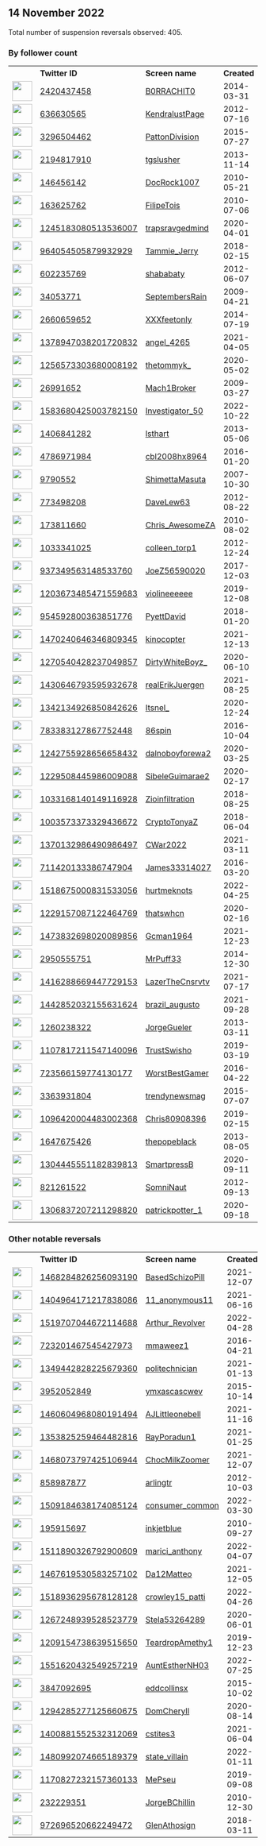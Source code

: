 
## 14 November 2022
Total number of suspension reversals observed: 405.

### By follower count
<table><tr><th></th><th align="left">Twitter ID</th><th align="left">Screen name</th>
<th align="left">Created</th><th align="left">Status</th><th align="left">Suspended</th><th align="left">Followers</th>
<tr><td><a href="https://pbs.twimg.com/profile_images/1619812255696097288/cJ4T0JnB_normal.jpg"><img src="https://pbs.twimg.com/profile_images/1619812255696097288/cJ4T0JnB_normal.jpg" width="40px" height="40px" align="center"/></a></td><td><a href="https://twitter.com/intent/user?user_id=2420437458">2420437458</a></td><td><a href="https://twitter.com/B0RRACHIT0">B0RRACHIT0</a></td><td>2014-03-31</td><td align="center"></td><td></td><td>92017</td></tr>
<tr><td><a href="https://pbs.twimg.com/profile_images/1610608917008072705/387KmAXh_normal.jpg"><img src="https://pbs.twimg.com/profile_images/1610608917008072705/387KmAXh_normal.jpg" width="40px" height="40px" align="center"/></a></td><td><a href="https://twitter.com/intent/user?user_id=636630565">636630565</a></td><td><a href="https://twitter.com/KendralustPage">KendralustPage</a></td><td>2012-07-16</td><td align="center"></td><td>2022-11-08</td><td>52740</td></tr>
<tr><td><a href="https://pbs.twimg.com/profile_images/1347936678581825539/gMIcTIeo_normal.jpg"><img src="https://pbs.twimg.com/profile_images/1347936678581825539/gMIcTIeo_normal.jpg" width="40px" height="40px" align="center"/></a></td><td><a href="https://twitter.com/intent/user?user_id=3296504462">3296504462</a></td><td><a href="https://twitter.com/PattonDivision">PattonDivision</a></td><td>2015-07-27</td><td align="center"></td><td>2022-10-29</td><td>32420</td></tr>
<tr><td><a href="https://pbs.twimg.com/profile_images/1286784468792082435/gkQRbWA1_normal.jpg"><img src="https://pbs.twimg.com/profile_images/1286784468792082435/gkQRbWA1_normal.jpg" width="40px" height="40px" align="center"/></a></td><td><a href="https://twitter.com/intent/user?user_id=2194817910">2194817910</a></td><td><a href="https://twitter.com/tgslusher">tgslusher</a></td><td>2013-11-14</td><td align="center"></td><td>2022-10-29</td><td>31413</td></tr>
<tr><td><a href="https://pbs.twimg.com/profile_images/965888153272791040/JccrryYg_normal.jpg"><img src="https://pbs.twimg.com/profile_images/965888153272791040/JccrryYg_normal.jpg" width="40px" height="40px" align="center"/></a></td><td><a href="https://twitter.com/intent/user?user_id=146456142">146456142</a></td><td><a href="https://twitter.com/DocRock1007">DocRock1007</a></td><td>2010-05-21</td><td align="center"></td><td></td><td>29653</td></tr>
<tr><td><a href="https://pbs.twimg.com/profile_images/1591968118871564291/jNcSCa1e_normal.jpg"><img src="https://pbs.twimg.com/profile_images/1591968118871564291/jNcSCa1e_normal.jpg" width="40px" height="40px" align="center"/></a></td><td><a href="https://twitter.com/intent/user?user_id=163625762">163625762</a></td><td><a href="https://twitter.com/FilipeTois">FilipeTois</a></td><td>2010-07-06</td><td align="center"></td><td></td><td>27977</td></tr>
<tr><td><a href="https://pbs.twimg.com/profile_images/1271947494189039616/4xsa_2sl_normal.jpg"><img src="https://pbs.twimg.com/profile_images/1271947494189039616/4xsa_2sl_normal.jpg" width="40px" height="40px" align="center"/></a></td><td><a href="https://twitter.com/intent/user?user_id=1245183080513536007">1245183080513536007</a></td><td><a href="https://twitter.com/trapsravgedmind">trapsravgedmind</a></td><td>2020-04-01</td><td align="center"></td><td></td><td>22842</td></tr>
<tr><td><a href="https://pbs.twimg.com/profile_images/1596315362877898752/sfoVgTXF_normal.jpg"><img src="https://pbs.twimg.com/profile_images/1596315362877898752/sfoVgTXF_normal.jpg" width="40px" height="40px" align="center"/></a></td><td><a href="https://twitter.com/intent/user?user_id=964054505879932929">964054505879932929</a></td><td><a href="https://twitter.com/Tammie_Jerry">Tammie_Jerry</a></td><td>2018-02-15</td><td align="center">🚫</td><td></td><td>17901</td></tr>
<tr><td><a href="https://pbs.twimg.com/profile_images/1389630084181602305/OCEsGcOo_normal.jpg"><img src="https://pbs.twimg.com/profile_images/1389630084181602305/OCEsGcOo_normal.jpg" width="40px" height="40px" align="center"/></a></td><td><a href="https://twitter.com/intent/user?user_id=602235769">602235769</a></td><td><a href="https://twitter.com/shababaty">shababaty</a></td><td>2012-06-07</td><td align="center"></td><td></td><td>17867</td></tr>
<tr><td><a href="https://pbs.twimg.com/profile_images/1617382921937080323/Wtr3AKpr_normal.jpg"><img src="https://pbs.twimg.com/profile_images/1617382921937080323/Wtr3AKpr_normal.jpg" width="40px" height="40px" align="center"/></a></td><td><a href="https://twitter.com/intent/user?user_id=34053771">34053771</a></td><td><a href="https://twitter.com/SeptembersRain">SeptembersRain</a></td><td>2009-04-21</td><td align="center"></td><td>2022-10-16</td><td>14800</td></tr>
<tr><td><a href="https://pbs.twimg.com/profile_images/563393863922888704/AExvHNG7_normal.jpeg"><img src="https://pbs.twimg.com/profile_images/563393863922888704/AExvHNG7_normal.jpeg" width="40px" height="40px" align="center"/></a></td><td><a href="https://twitter.com/intent/user?user_id=2660659652">2660659652</a></td><td><a href="https://twitter.com/XXXfeetonly">XXXfeetonly</a></td><td>2014-07-19</td><td align="center"></td><td>2022-11-07</td><td>13687</td></tr>
<tr><td><a href="https://pbs.twimg.com/profile_images/1378947822364602371/YtHnXPT4_normal.jpg"><img src="https://pbs.twimg.com/profile_images/1378947822364602371/YtHnXPT4_normal.jpg" width="40px" height="40px" align="center"/></a></td><td><a href="https://twitter.com/intent/user?user_id=1378947038201720832">1378947038201720832</a></td><td><a href="https://twitter.com/angel_4265">angel_4265</a></td><td>2021-04-05</td><td align="center"></td><td>2022-10-29</td><td>13381</td></tr>
<tr><td><a href="https://pbs.twimg.com/profile_images/1631482532310007811/gRw7ogQF_normal.jpg"><img src="https://pbs.twimg.com/profile_images/1631482532310007811/gRw7ogQF_normal.jpg" width="40px" height="40px" align="center"/></a></td><td><a href="https://twitter.com/intent/user?user_id=1256573303680008192">1256573303680008192</a></td><td><a href="https://twitter.com/thetommyk_">thetommyk_</a></td><td>2020-05-02</td><td align="center"></td><td></td><td>12487</td></tr>
<tr><td><a href="https://pbs.twimg.com/profile_images/618060006/rfw_01-08-10_normal.jpg"><img src="https://pbs.twimg.com/profile_images/618060006/rfw_01-08-10_normal.jpg" width="40px" height="40px" align="center"/></a></td><td><a href="https://twitter.com/intent/user?user_id=26991652">26991652</a></td><td><a href="https://twitter.com/Mach1Broker">Mach1Broker</a></td><td>2009-03-27</td><td align="center"></td><td>2022-10-28</td><td>11753</td></tr>
<tr><td><a href="https://pbs.twimg.com/profile_images/1583681960781791237/fEeihg6L_normal.jpg"><img src="https://pbs.twimg.com/profile_images/1583681960781791237/fEeihg6L_normal.jpg" width="40px" height="40px" align="center"/></a></td><td><a href="https://twitter.com/intent/user?user_id=1583680425003782150">1583680425003782150</a></td><td><a href="https://twitter.com/Investigator_50">Investigator_50</a></td><td>2022-10-22</td><td align="center"></td><td>2022-11-06</td><td>11568</td></tr>
<tr><td><a href="https://pbs.twimg.com/profile_images/1465380593592639494/_SnouXtg_normal.jpg"><img src="https://pbs.twimg.com/profile_images/1465380593592639494/_SnouXtg_normal.jpg" width="40px" height="40px" align="center"/></a></td><td><a href="https://twitter.com/intent/user?user_id=1406841282">1406841282</a></td><td><a href="https://twitter.com/lsthart">lsthart</a></td><td>2013-05-06</td><td align="center"></td><td>2022-11-13</td><td>11491</td></tr>
<tr><td><a href="https://pbs.twimg.com/profile_images/1631975238459170827/ZcN1-p3F_normal.jpg"><img src="https://pbs.twimg.com/profile_images/1631975238459170827/ZcN1-p3F_normal.jpg" width="40px" height="40px" align="center"/></a></td><td><a href="https://twitter.com/intent/user?user_id=4786971984">4786971984</a></td><td><a href="https://twitter.com/cbl2008hx8964">cbl2008hx8964</a></td><td>2016-01-20</td><td align="center"></td><td></td><td>9066</td></tr>
<tr><td><a href="https://pbs.twimg.com/profile_images/1347583309728149508/crqFWobm_normal.png"><img src="https://pbs.twimg.com/profile_images/1347583309728149508/crqFWobm_normal.png" width="40px" height="40px" align="center"/></a></td><td><a href="https://twitter.com/intent/user?user_id=9790552">9790552</a></td><td><a href="https://twitter.com/ShimettaMasuta">ShimettaMasuta</a></td><td>2007-10-30</td><td align="center"></td><td>2022-02-26</td><td>7626</td></tr>
<tr><td><a href="https://pbs.twimg.com/profile_images/1656436702586580994/cRXCTLMQ_normal.jpg"><img src="https://pbs.twimg.com/profile_images/1656436702586580994/cRXCTLMQ_normal.jpg" width="40px" height="40px" align="center"/></a></td><td><a href="https://twitter.com/intent/user?user_id=773498208">773498208</a></td><td><a href="https://twitter.com/DaveLew63">DaveLew63</a></td><td>2012-08-22</td><td align="center"></td><td></td><td>7273</td></tr>
<tr><td><a href="https://pbs.twimg.com/profile_images/1633523056571211800/XJ9751oK_normal.jpg"><img src="https://pbs.twimg.com/profile_images/1633523056571211800/XJ9751oK_normal.jpg" width="40px" height="40px" align="center"/></a></td><td><a href="https://twitter.com/intent/user?user_id=173811660">173811660</a></td><td><a href="https://twitter.com/Chris_AwesomeZA">Chris_AwesomeZA</a></td><td>2010-08-02</td><td align="center"></td><td></td><td>6923</td></tr>
<tr><td><a href="https://pbs.twimg.com/profile_images/1476207294845227010/bxYfCba4_normal.jpg"><img src="https://pbs.twimg.com/profile_images/1476207294845227010/bxYfCba4_normal.jpg" width="40px" height="40px" align="center"/></a></td><td><a href="https://twitter.com/intent/user?user_id=1033341025">1033341025</a></td><td><a href="https://twitter.com/colleen_torp1">colleen_torp1</a></td><td>2012-12-24</td><td align="center"></td><td>2022-10-29</td><td>6127</td></tr>
<tr><td><a href="https://pbs.twimg.com/profile_images/1625627413446098946/rSQSQcn__normal.jpg"><img src="https://pbs.twimg.com/profile_images/1625627413446098946/rSQSQcn__normal.jpg" width="40px" height="40px" align="center"/></a></td><td><a href="https://twitter.com/intent/user?user_id=937349563148533760">937349563148533760</a></td><td><a href="https://twitter.com/JoeZ56590020">JoeZ56590020</a></td><td>2017-12-03</td><td align="center"></td><td></td><td>6115</td></tr>
<tr><td><a href="https://pbs.twimg.com/profile_images/1300448537788940288/S_Z0AJwZ_normal.jpg"><img src="https://pbs.twimg.com/profile_images/1300448537788940288/S_Z0AJwZ_normal.jpg" width="40px" height="40px" align="center"/></a></td><td><a href="https://twitter.com/intent/user?user_id=1203673485471559683">1203673485471559683</a></td><td><a href="https://twitter.com/violineeeeee">violineeeeee</a></td><td>2019-12-08</td><td align="center"></td><td></td><td>5915</td></tr>
<tr><td><a href="https://pbs.twimg.com/profile_images/1402055940510142469/dpXhJX8n_normal.jpg"><img src="https://pbs.twimg.com/profile_images/1402055940510142469/dpXhJX8n_normal.jpg" width="40px" height="40px" align="center"/></a></td><td><a href="https://twitter.com/intent/user?user_id=954592800363851776">954592800363851776</a></td><td><a href="https://twitter.com/PyettDavid">PyettDavid</a></td><td>2018-01-20</td><td align="center"></td><td>2022-10-29</td><td>5900</td></tr>
<tr><td><a href="https://pbs.twimg.com/profile_images/1633624017386209280/iHu6EjzI_normal.jpg"><img src="https://pbs.twimg.com/profile_images/1633624017386209280/iHu6EjzI_normal.jpg" width="40px" height="40px" align="center"/></a></td><td><a href="https://twitter.com/intent/user?user_id=1470240646346809345">1470240646346809345</a></td><td><a href="https://twitter.com/kinocopter">kinocopter</a></td><td>2021-12-13</td><td align="center"></td><td>2022-08-15</td><td>5824</td></tr>
<tr><td><a href="https://pbs.twimg.com/profile_images/1594888033148493825/ZojCmEoF_normal.jpg"><img src="https://pbs.twimg.com/profile_images/1594888033148493825/ZojCmEoF_normal.jpg" width="40px" height="40px" align="center"/></a></td><td><a href="https://twitter.com/intent/user?user_id=1270540428237049857">1270540428237049857</a></td><td><a href="https://twitter.com/DirtyWhiteBoyz_">DirtyWhiteBoyz_</a></td><td>2020-06-10</td><td align="center"></td><td>2022-10-29</td><td>5786</td></tr>
<tr><td><a href="https://pbs.twimg.com/profile_images/1648352237851164674/UgVgOVvE_normal.jpg"><img src="https://pbs.twimg.com/profile_images/1648352237851164674/UgVgOVvE_normal.jpg" width="40px" height="40px" align="center"/></a></td><td><a href="https://twitter.com/intent/user?user_id=1430646793595932678">1430646793595932678</a></td><td><a href="https://twitter.com/realErikJuergen">realErikJuergen</a></td><td>2021-08-25</td><td align="center"></td><td>2022-10-29</td><td>5289</td></tr>
<tr><td><a href="https://pbs.twimg.com/profile_images/1552290795016933376/-tSmcaN__normal.jpg"><img src="https://pbs.twimg.com/profile_images/1552290795016933376/-tSmcaN__normal.jpg" width="40px" height="40px" align="center"/></a></td><td><a href="https://twitter.com/intent/user?user_id=1342134926850842626">1342134926850842626</a></td><td><a href="https://twitter.com/Itsnel_">Itsnel_</a></td><td>2020-12-24</td><td align="center"></td><td></td><td>5278</td></tr>
<tr><td><a href="https://pbs.twimg.com/profile_images/1278580479797669888/aYzJPqtw_normal.jpg"><img src="https://pbs.twimg.com/profile_images/1278580479797669888/aYzJPqtw_normal.jpg" width="40px" height="40px" align="center"/></a></td><td><a href="https://twitter.com/intent/user?user_id=783383127867752448">783383127867752448</a></td><td><a href="https://twitter.com/86spin">86spin</a></td><td>2016-10-04</td><td align="center"></td><td>2022-10-29</td><td>5273</td></tr>
<tr><td><a href="https://pbs.twimg.com/profile_images/1604572466583568384/2rxrGAbK_normal.jpg"><img src="https://pbs.twimg.com/profile_images/1604572466583568384/2rxrGAbK_normal.jpg" width="40px" height="40px" align="center"/></a></td><td><a href="https://twitter.com/intent/user?user_id=1242755928656658432">1242755928656658432</a></td><td><a href="https://twitter.com/dalnoboyforewa2">dalnoboyforewa2</a></td><td>2020-03-25</td><td align="center">🚫</td><td>2022-11-09</td><td>4648</td></tr>
<tr><td><a href="https://pbs.twimg.com/profile_images/1559755112146280450/-hf37ph0_normal.png"><img src="https://pbs.twimg.com/profile_images/1559755112146280450/-hf37ph0_normal.png" width="40px" height="40px" align="center"/></a></td><td><a href="https://twitter.com/intent/user?user_id=1229508445986009088">1229508445986009088</a></td><td><a href="https://twitter.com/SibeleGuimarae2">SibeleGuimarae2</a></td><td>2020-02-17</td><td align="center"></td><td>2022-09-08</td><td>4405</td></tr>
<tr><td><a href="https://pbs.twimg.com/profile_images/1307256702480404480/___6PWO7_normal.jpg"><img src="https://pbs.twimg.com/profile_images/1307256702480404480/___6PWO7_normal.jpg" width="40px" height="40px" align="center"/></a></td><td><a href="https://twitter.com/intent/user?user_id=1033168140149116928">1033168140149116928</a></td><td><a href="https://twitter.com/Zioinfiltration">Zioinfiltration</a></td><td>2018-08-25</td><td align="center"></td><td></td><td>4389</td></tr>
<tr><td><a href="https://pbs.twimg.com/profile_images/1564333292836556803/i9u1iovM_normal.png"><img src="https://pbs.twimg.com/profile_images/1564333292836556803/i9u1iovM_normal.png" width="40px" height="40px" align="center"/></a></td><td><a href="https://twitter.com/intent/user?user_id=1003573373329436672">1003573373329436672</a></td><td><a href="https://twitter.com/CryptoTonyaZ">CryptoTonyaZ</a></td><td>2018-06-04</td><td align="center">🔒</td><td>2022-10-28</td><td>4248</td></tr>
<tr><td><a href="https://pbs.twimg.com/profile_images/1510432970125029382/UVLJIoyL_normal.jpg"><img src="https://pbs.twimg.com/profile_images/1510432970125029382/UVLJIoyL_normal.jpg" width="40px" height="40px" align="center"/></a></td><td><a href="https://twitter.com/intent/user?user_id=1370132986490986497">1370132986490986497</a></td><td><a href="https://twitter.com/CWar2022">CWar2022</a></td><td>2021-03-11</td><td align="center"></td><td>2022-10-29</td><td>4209</td></tr>
<tr><td><a href="https://pbs.twimg.com/profile_images/1163640148564819968/2CqEFjnT_normal.jpg"><img src="https://pbs.twimg.com/profile_images/1163640148564819968/2CqEFjnT_normal.jpg" width="40px" height="40px" align="center"/></a></td><td><a href="https://twitter.com/intent/user?user_id=711420133386747904">711420133386747904</a></td><td><a href="https://twitter.com/James33314027">James33314027</a></td><td>2016-03-20</td><td align="center"></td><td>2022-10-29</td><td>4064</td></tr>
<tr><td><a href="https://pbs.twimg.com/profile_images/1540014879196606464/nqLTbufz_normal.jpg"><img src="https://pbs.twimg.com/profile_images/1540014879196606464/nqLTbufz_normal.jpg" width="40px" height="40px" align="center"/></a></td><td><a href="https://twitter.com/intent/user?user_id=1518675000831533056">1518675000831533056</a></td><td><a href="https://twitter.com/hurtmeknots">hurtmeknots</a></td><td>2022-04-25</td><td align="center"></td><td>2022-10-27</td><td>3998</td></tr>
<tr><td><a href="https://pbs.twimg.com/profile_images/1380465753950916609/X_ucAT1J_normal.jpg"><img src="https://pbs.twimg.com/profile_images/1380465753950916609/X_ucAT1J_normal.jpg" width="40px" height="40px" align="center"/></a></td><td><a href="https://twitter.com/intent/user?user_id=1229157087122464769">1229157087122464769</a></td><td><a href="https://twitter.com/thatswhcn">thatswhcn</a></td><td>2020-02-16</td><td align="center"></td><td></td><td>3963</td></tr>
<tr><td><a href="https://pbs.twimg.com/profile_images/1637239867519148032/OcWvx5cs_normal.jpg"><img src="https://pbs.twimg.com/profile_images/1637239867519148032/OcWvx5cs_normal.jpg" width="40px" height="40px" align="center"/></a></td><td><a href="https://twitter.com/intent/user?user_id=1473832698020089856">1473832698020089856</a></td><td><a href="https://twitter.com/Gcman1964">Gcman1964</a></td><td>2021-12-23</td><td align="center"></td><td>2022-10-20</td><td>3799</td></tr>
<tr><td><a href="https://pbs.twimg.com/profile_images/1287414841590845440/X3saGI_W_normal.jpg"><img src="https://pbs.twimg.com/profile_images/1287414841590845440/X3saGI_W_normal.jpg" width="40px" height="40px" align="center"/></a></td><td><a href="https://twitter.com/intent/user?user_id=2950555751">2950555751</a></td><td><a href="https://twitter.com/MrPuff33">MrPuff33</a></td><td>2014-12-30</td><td align="center"></td><td></td><td>3772</td></tr>
<tr><td><a href="https://pbs.twimg.com/profile_images/1516219221981769729/KhvTaKUL_normal.jpg"><img src="https://pbs.twimg.com/profile_images/1516219221981769729/KhvTaKUL_normal.jpg" width="40px" height="40px" align="center"/></a></td><td><a href="https://twitter.com/intent/user?user_id=1416288669447729153">1416288669447729153</a></td><td><a href="https://twitter.com/LazerTheCnsrvtv">LazerTheCnsrvtv</a></td><td>2021-07-17</td><td align="center"></td><td>2022-10-29</td><td>3680</td></tr>
<tr><td><a href="https://pbs.twimg.com/profile_images/1593824012014358528/FfESyDdH_normal.jpg"><img src="https://pbs.twimg.com/profile_images/1593824012014358528/FfESyDdH_normal.jpg" width="40px" height="40px" align="center"/></a></td><td><a href="https://twitter.com/intent/user?user_id=1442852032155631624">1442852032155631624</a></td><td><a href="https://twitter.com/brazil_augusto">brazil_augusto</a></td><td>2021-09-28</td><td align="center"></td><td>2022-10-29</td><td>3383</td></tr>
<tr><td><a href="https://pbs.twimg.com/profile_images/1545910120672002053/qlszst_q_normal.jpg"><img src="https://pbs.twimg.com/profile_images/1545910120672002053/qlszst_q_normal.jpg" width="40px" height="40px" align="center"/></a></td><td><a href="https://twitter.com/intent/user?user_id=1260238322">1260238322</a></td><td><a href="https://twitter.com/JorgeGueler">JorgeGueler</a></td><td>2013-03-11</td><td align="center"></td><td>2022-08-16</td><td>3274</td></tr>
<tr><td><a href="https://pbs.twimg.com/profile_images/1653813004570619904/yR8_hufO_normal.jpg"><img src="https://pbs.twimg.com/profile_images/1653813004570619904/yR8_hufO_normal.jpg" width="40px" height="40px" align="center"/></a></td><td><a href="https://twitter.com/intent/user?user_id=1107817211547140096">1107817211547140096</a></td><td><a href="https://twitter.com/TrustSwisho">TrustSwisho</a></td><td>2019-03-19</td><td align="center"></td><td></td><td>2989</td></tr>
<tr><td><a href="https://pbs.twimg.com/profile_images/1643030334337073152/SEtqNDAU_normal.jpg"><img src="https://pbs.twimg.com/profile_images/1643030334337073152/SEtqNDAU_normal.jpg" width="40px" height="40px" align="center"/></a></td><td><a href="https://twitter.com/intent/user?user_id=723566159774130177">723566159774130177</a></td><td><a href="https://twitter.com/WorstBestGamer">WorstBestGamer</a></td><td>2016-04-22</td><td align="center"></td><td>2022-10-29</td><td>2950</td></tr>
<tr><td><a href="https://pbs.twimg.com/profile_images/1605181256173510664/tK2BoSTP_normal.png"><img src="https://pbs.twimg.com/profile_images/1605181256173510664/tK2BoSTP_normal.png" width="40px" height="40px" align="center"/></a></td><td><a href="https://twitter.com/intent/user?user_id=3363931804">3363931804</a></td><td><a href="https://twitter.com/trendynewsmag">trendynewsmag</a></td><td>2015-07-07</td><td align="center"></td><td>2022-08-28</td><td>2870</td></tr>
<tr><td><a href="https://pbs.twimg.com/profile_images/1188587764226449409/zFrxgTaJ_normal.jpg"><img src="https://pbs.twimg.com/profile_images/1188587764226449409/zFrxgTaJ_normal.jpg" width="40px" height="40px" align="center"/></a></td><td><a href="https://twitter.com/intent/user?user_id=1096420004483002368">1096420004483002368</a></td><td><a href="https://twitter.com/Chris80908396">Chris80908396</a></td><td>2019-02-15</td><td align="center"></td><td>2022-10-29</td><td>2849</td></tr>
<tr><td><a href="https://pbs.twimg.com/profile_images/1512540595423784962/I2TSUBM1_normal.jpg"><img src="https://pbs.twimg.com/profile_images/1512540595423784962/I2TSUBM1_normal.jpg" width="40px" height="40px" align="center"/></a></td><td><a href="https://twitter.com/intent/user?user_id=1647675426">1647675426</a></td><td><a href="https://twitter.com/thepopeblack">thepopeblack</a></td><td>2013-08-05</td><td align="center"></td><td>2022-11-07</td><td>2773</td></tr>
<tr><td><a href="https://pbs.twimg.com/profile_images/1307956998642819075/QDR9nj1y_normal.jpg"><img src="https://pbs.twimg.com/profile_images/1307956998642819075/QDR9nj1y_normal.jpg" width="40px" height="40px" align="center"/></a></td><td><a href="https://twitter.com/intent/user?user_id=1304445551182839813">1304445551182839813</a></td><td><a href="https://twitter.com/SmartpressB">SmartpressB</a></td><td>2020-09-11</td><td align="center"></td><td>2022-10-20</td><td>2724</td></tr>
<tr><td><a href="https://pbs.twimg.com/profile_images/1189153157743611905/-bUBjFTu_normal.jpg"><img src="https://pbs.twimg.com/profile_images/1189153157743611905/-bUBjFTu_normal.jpg" width="40px" height="40px" align="center"/></a></td><td><a href="https://twitter.com/intent/user?user_id=821261522">821261522</a></td><td><a href="https://twitter.com/SomniNaut">SomniNaut</a></td><td>2012-09-13</td><td align="center"></td><td>2022-11-11</td><td>2415</td></tr>
<tr><td><a href="https://pbs.twimg.com/profile_images/1617482165750583297/fm_AQtIy_normal.jpg"><img src="https://pbs.twimg.com/profile_images/1617482165750583297/fm_AQtIy_normal.jpg" width="40px" height="40px" align="center"/></a></td><td><a href="https://twitter.com/intent/user?user_id=1306837207211298820">1306837207211298820</a></td><td><a href="https://twitter.com/patrickpotter_1">patrickpotter_1</a></td><td>2020-09-18</td><td align="center"></td><td>2022-10-23</td><td>2393</td></tr>
</table>

### Other notable reversals
<table><tr><th></th><th align="left">Twitter ID</th><th align="left">Screen name</th>
<th align="left">Created</th><th align="left">Status</th><th align="left">Suspended</th><th align="left">Followers</th>
<tr><td><a href="https://pbs.twimg.com/profile_images/1611210330993983490/7BGYpkow_normal.jpg"><img src="https://pbs.twimg.com/profile_images/1611210330993983490/7BGYpkow_normal.jpg" width="40px" height="40px" align="center"/></a></td><td><a href="https://twitter.com/intent/user?user_id=1468284826256093190">1468284826256093190</a></td><td><a href="https://twitter.com/BasedSchizoPill">BasedSchizoPill</a></td><td>2021-12-07</td><td align="center">🚫</td><td>2022-11-11</td><td>1269</td></tr>
<tr><td><a href="https://pbs.twimg.com/profile_images/1460117251223429121/TimMScYD_normal.jpg"><img src="https://pbs.twimg.com/profile_images/1460117251223429121/TimMScYD_normal.jpg" width="40px" height="40px" align="center"/></a></td><td><a href="https://twitter.com/intent/user?user_id=1404964171217838086">1404964171217838086</a></td><td><a href="https://twitter.com/11_anonymous11">11_anonymous11</a></td><td>2021-06-16</td><td align="center"></td><td>2022-10-27</td><td>104</td></tr>
<tr><td><a href="https://pbs.twimg.com/profile_images/1519707498973904902/9CgXVxK8_normal.jpg"><img src="https://pbs.twimg.com/profile_images/1519707498973904902/9CgXVxK8_normal.jpg" width="40px" height="40px" align="center"/></a></td><td><a href="https://twitter.com/intent/user?user_id=1519707044672114688">1519707044672114688</a></td><td><a href="https://twitter.com/Arthur_Revolver">Arthur_Revolver</a></td><td>2022-04-28</td><td align="center">🚫</td><td>2022-09-10</td><td>549</td></tr>
<tr><td><a href="https://pbs.twimg.com/profile_images/1322583159842754561/f-JHw36h_normal.jpg"><img src="https://pbs.twimg.com/profile_images/1322583159842754561/f-JHw36h_normal.jpg" width="40px" height="40px" align="center"/></a></td><td><a href="https://twitter.com/intent/user?user_id=723201467545427973">723201467545427973</a></td><td><a href="https://twitter.com/mmaweez1">mmaweez1</a></td><td>2016-04-21</td><td align="center"></td><td>2022-11-11</td><td>223</td></tr>
<tr><td><a href="https://pbs.twimg.com/profile_images/1361792114791645187/9Z4tmQRM_normal.jpg"><img src="https://pbs.twimg.com/profile_images/1361792114791645187/9Z4tmQRM_normal.jpg" width="40px" height="40px" align="center"/></a></td><td><a href="https://twitter.com/intent/user?user_id=1349442828225679360">1349442828225679360</a></td><td><a href="https://twitter.com/politechnician">politechnician</a></td><td>2021-01-13</td><td align="center"></td><td>2022-10-29</td><td>919</td></tr>
<tr><td><a href="https://pbs.twimg.com/profile_images/1480270353461129220/YbvjC38e_normal.jpg"><img src="https://pbs.twimg.com/profile_images/1480270353461129220/YbvjC38e_normal.jpg" width="40px" height="40px" align="center"/></a></td><td><a href="https://twitter.com/intent/user?user_id=3952052849">3952052849</a></td><td><a href="https://twitter.com/ymxascascwev">ymxascascwev</a></td><td>2015-10-14</td><td align="center"></td><td>2022-10-29</td><td>1648</td></tr>
<tr><td><a href="https://pbs.twimg.com/profile_images/1626965145523220480/I1wODmoV_normal.jpg"><img src="https://pbs.twimg.com/profile_images/1626965145523220480/I1wODmoV_normal.jpg" width="40px" height="40px" align="center"/></a></td><td><a href="https://twitter.com/intent/user?user_id=1460604968080191494">1460604968080191494</a></td><td><a href="https://twitter.com/AJLittleonebell">AJLittleonebell</a></td><td>2021-11-16</td><td align="center"></td><td>2022-10-29</td><td>1468</td></tr>
<tr><td><a href="https://pbs.twimg.com/profile_images/1371601482819112960/HcDOrOLr_normal.jpg"><img src="https://pbs.twimg.com/profile_images/1371601482819112960/HcDOrOLr_normal.jpg" width="40px" height="40px" align="center"/></a></td><td><a href="https://twitter.com/intent/user?user_id=1353825259464482816">1353825259464482816</a></td><td><a href="https://twitter.com/RayPoradun1">RayPoradun1</a></td><td>2021-01-25</td><td align="center"></td><td>2022-10-29</td><td>1023</td></tr>
<tr><td><a href="https://pbs.twimg.com/profile_images/1611512822860767233/DxD2u4X4_normal.jpg"><img src="https://pbs.twimg.com/profile_images/1611512822860767233/DxD2u4X4_normal.jpg" width="40px" height="40px" align="center"/></a></td><td><a href="https://twitter.com/intent/user?user_id=1468073797425106944">1468073797425106944</a></td><td><a href="https://twitter.com/ChocMilkZoomer">ChocMilkZoomer</a></td><td>2021-12-07</td><td align="center"></td><td>2022-11-14</td><td>1323</td></tr>
<tr><td><a href="https://abs.twimg.com/sticky/default_profile_images/default_profile_normal.png"><img src="https://abs.twimg.com/sticky/default_profile_images/default_profile_normal.png" width="40px" height="40px" align="center"/></a></td><td><a href="https://twitter.com/intent/user?user_id=858987877">858987877</a></td><td><a href="https://twitter.com/arlingtr">arlingtr</a></td><td>2012-10-03</td><td align="center"></td><td>2022-10-29</td><td>1105</td></tr>
<tr><td><a href="https://pbs.twimg.com/profile_images/1573362453966110721/pWwc_CTL_normal.jpg"><img src="https://pbs.twimg.com/profile_images/1573362453966110721/pWwc_CTL_normal.jpg" width="40px" height="40px" align="center"/></a></td><td><a href="https://twitter.com/intent/user?user_id=1509184638174085124">1509184638174085124</a></td><td><a href="https://twitter.com/consumer_common">consumer_common</a></td><td>2022-03-30</td><td align="center"></td><td>2022-10-29</td><td>559</td></tr>
<tr><td><a href="https://pbs.twimg.com/profile_images/1604386650682859521/Wv0_sdIM_normal.jpg"><img src="https://pbs.twimg.com/profile_images/1604386650682859521/Wv0_sdIM_normal.jpg" width="40px" height="40px" align="center"/></a></td><td><a href="https://twitter.com/intent/user?user_id=195915697">195915697</a></td><td><a href="https://twitter.com/inkjetblue">inkjetblue</a></td><td>2010-09-27</td><td align="center"></td><td>2022-08-23</td><td>1503</td></tr>
<tr><td><a href="https://pbs.twimg.com/profile_images/1511891221895127043/HF5od8Wi_normal.jpg"><img src="https://pbs.twimg.com/profile_images/1511891221895127043/HF5od8Wi_normal.jpg" width="40px" height="40px" align="center"/></a></td><td><a href="https://twitter.com/intent/user?user_id=1511890326792900609">1511890326792900609</a></td><td><a href="https://twitter.com/marici_anthony">marici_anthony</a></td><td>2022-04-07</td><td align="center">🚫</td><td>2022-10-20</td><td>235</td></tr>
<tr><td><a href="https://pbs.twimg.com/profile_images/1595630558310178816/An3hWhNA_normal.jpg"><img src="https://pbs.twimg.com/profile_images/1595630558310178816/An3hWhNA_normal.jpg" width="40px" height="40px" align="center"/></a></td><td><a href="https://twitter.com/intent/user?user_id=1467619530583257102">1467619530583257102</a></td><td><a href="https://twitter.com/Da12Matteo">Da12Matteo</a></td><td>2021-12-05</td><td align="center"></td><td>2022-10-29</td><td>1785</td></tr>
<tr><td><a href="https://pbs.twimg.com/profile_images/1518936578273558529/9JJ6VIB2_normal.jpg"><img src="https://pbs.twimg.com/profile_images/1518936578273558529/9JJ6VIB2_normal.jpg" width="40px" height="40px" align="center"/></a></td><td><a href="https://twitter.com/intent/user?user_id=1518936295678128128">1518936295678128128</a></td><td><a href="https://twitter.com/crowley15_patti">crowley15_patti</a></td><td>2022-04-26</td><td align="center"></td><td>2022-10-29</td><td>185</td></tr>
<tr><td><a href="https://pbs.twimg.com/profile_images/1447742701781278720/PJ2CsTbp_normal.jpg"><img src="https://pbs.twimg.com/profile_images/1447742701781278720/PJ2CsTbp_normal.jpg" width="40px" height="40px" align="center"/></a></td><td><a href="https://twitter.com/intent/user?user_id=1267248939528523779">1267248939528523779</a></td><td><a href="https://twitter.com/Stela53264289">Stela53264289</a></td><td>2020-06-01</td><td align="center"></td><td>2022-10-29</td><td>442</td></tr>
<tr><td><a href="https://pbs.twimg.com/profile_images/1637177586777305090/7DdjxxN1_normal.jpg"><img src="https://pbs.twimg.com/profile_images/1637177586777305090/7DdjxxN1_normal.jpg" width="40px" height="40px" align="center"/></a></td><td><a href="https://twitter.com/intent/user?user_id=1209154738639515650">1209154738639515650</a></td><td><a href="https://twitter.com/TeardropAmethy1">TeardropAmethy1</a></td><td>2019-12-23</td><td align="center"></td><td>2022-10-29</td><td>1506</td></tr>
<tr><td><a href="https://pbs.twimg.com/profile_images/1608907592440365056/4LXM3_jV_normal.jpg"><img src="https://pbs.twimg.com/profile_images/1608907592440365056/4LXM3_jV_normal.jpg" width="40px" height="40px" align="center"/></a></td><td><a href="https://twitter.com/intent/user?user_id=1551620432549257219">1551620432549257219</a></td><td><a href="https://twitter.com/AuntEstherNH03">AuntEstherNH03</a></td><td>2022-07-25</td><td align="center"></td><td>2022-10-29</td><td>1199</td></tr>
<tr><td><a href="https://pbs.twimg.com/profile_images/1354148519716786177/Q7ebHlRs_normal.jpg"><img src="https://pbs.twimg.com/profile_images/1354148519716786177/Q7ebHlRs_normal.jpg" width="40px" height="40px" align="center"/></a></td><td><a href="https://twitter.com/intent/user?user_id=3847092695">3847092695</a></td><td><a href="https://twitter.com/eddcollinsx">eddcollinsx</a></td><td>2015-10-02</td><td align="center"></td><td></td><td>103</td></tr>
<tr><td><a href="https://pbs.twimg.com/profile_images/1453199548189487106/kYrUzyC5_normal.jpg"><img src="https://pbs.twimg.com/profile_images/1453199548189487106/kYrUzyC5_normal.jpg" width="40px" height="40px" align="center"/></a></td><td><a href="https://twitter.com/intent/user?user_id=1294285277125660675">1294285277125660675</a></td><td><a href="https://twitter.com/DomCheryll">DomCheryll</a></td><td>2020-08-14</td><td align="center"></td><td>2022-10-29</td><td>1720</td></tr>
<tr><td><a href="https://pbs.twimg.com/profile_images/1470907955767828481/EbVHE5n6_normal.jpg"><img src="https://pbs.twimg.com/profile_images/1470907955767828481/EbVHE5n6_normal.jpg" width="40px" height="40px" align="center"/></a></td><td><a href="https://twitter.com/intent/user?user_id=1400881552532312069">1400881552532312069</a></td><td><a href="https://twitter.com/cstites3">cstites3</a></td><td>2021-06-04</td><td align="center"></td><td>2022-10-29</td><td>209</td></tr>
<tr><td><a href="https://pbs.twimg.com/profile_images/1564095797771309056/KobMAuQq_normal.jpg"><img src="https://pbs.twimg.com/profile_images/1564095797771309056/KobMAuQq_normal.jpg" width="40px" height="40px" align="center"/></a></td><td><a href="https://twitter.com/intent/user?user_id=1480992074665189379">1480992074665189379</a></td><td><a href="https://twitter.com/state_villain">state_villain</a></td><td>2022-01-11</td><td align="center"></td><td>2022-10-23</td><td>425</td></tr>
<tr><td><a href="https://pbs.twimg.com/profile_images/1171059287839399937/HS8RXHLs_normal.jpg"><img src="https://pbs.twimg.com/profile_images/1171059287839399937/HS8RXHLs_normal.jpg" width="40px" height="40px" align="center"/></a></td><td><a href="https://twitter.com/intent/user?user_id=1170827232157360133">1170827232157360133</a></td><td><a href="https://twitter.com/MePseu">MePseu</a></td><td>2019-09-08</td><td align="center"></td><td>2022-03-31</td><td>56</td></tr>
<tr><td><a href="https://pbs.twimg.com/profile_images/950947470439272448/a4QZr5Mg_normal.jpg"><img src="https://pbs.twimg.com/profile_images/950947470439272448/a4QZr5Mg_normal.jpg" width="40px" height="40px" align="center"/></a></td><td><a href="https://twitter.com/intent/user?user_id=232229351">232229351</a></td><td><a href="https://twitter.com/JorgeBChillin">JorgeBChillin</a></td><td>2010-12-30</td><td align="center">🔒</td><td></td><td>1340</td></tr>
<tr><td><a href="https://pbs.twimg.com/profile_images/1401381526449786887/ShyoQmzL_normal.jpg"><img src="https://pbs.twimg.com/profile_images/1401381526449786887/ShyoQmzL_normal.jpg" width="40px" height="40px" align="center"/></a></td><td><a href="https://twitter.com/intent/user?user_id=972696520662249472">972696520662249472</a></td><td><a href="https://twitter.com/GlenAthosign">GlenAthosign</a></td><td>2018-03-11</td><td align="center"></td><td>2022-10-29</td><td>2326</td></tr>
</table>

